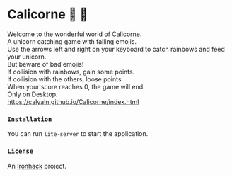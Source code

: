 # Calicorne 🦄 🌈

Welcome to the wonderful world of Calicorne.<br />
A unicorn catching game with falling emojis.<br />
Use the arrows left and right on your keyboard to catch rainbows and feed your unicorn.<br />
But beware of bad emojis!<br />
If collision with rainbows, gain some points.<br />
If collision with the others, loose points.<br />
When your score reaches 0, the game will end.<br />
Only on Desktop.<br />
https://calyaln.github.io/Calicorne/index.html

### `Installation`

You can run `lite-server` to start the application.<br />

### `License`

An [Ironhack](https://www.ironhack.com/fr) project.<br />
